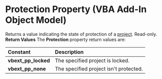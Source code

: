 
# Protection Property (VBA Add-In Object Model)



Returns a value indicating the state of protection of a [project](b8bdf64f-5920-1ae9-16d0-b26d09524a30.md). Read-only.
 **Return Values**
The  **Protection** property return values are:


|**Constant**|**Description**|
|:-----|:-----|
| **vbext_pp_locked**|The specified project is locked.|
| **vbext_pp_none**|The specified project isn't protected.|
